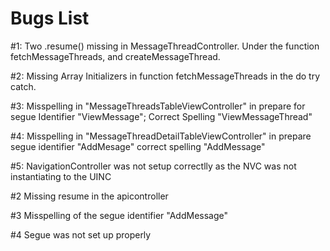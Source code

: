 #  Bugs List
#1: Two .resume() missing in MessageThreadController. Under the function fetchMessageThreads, and createMessageThread.

#2: Missing Array Initializers in function fetchMessageThreads in the do try catch. 

#3: Misspelling in "MessageThreadsTableViewController" in prepare for segue Identifier "ViewMessage"; Correct Spelling "ViewMessageThread"

#4: Misspelling in "MessageThreadDetailTableViewController" in prepare  segue identifier "AddMesage" correct spelling "AddMessage"

#5: NavigationController was not setup correctlly as the NVC was not instantiating to the UINC





#2 Missing resume in the apicontroller

#3 Misspelling of the segue identifier "AddMessage" 

#4 Segue was not set up properly 
